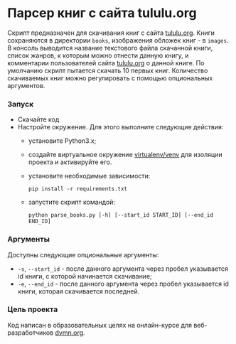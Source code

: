 # Парсер книг с сайта tululu.org
Скрипт предназначен для скачивания книг с сайта [tululu.org](https://tululu.org/). Книги сохраняются в директории `books`, изображения обложек книг - в `images`. В консоль выводится название текстового файла скачанной книги, список жанров, к которым можно отнести данную книгу, и комментарии пользователей сайта [tululu.org](https://tululu.org/) о данной книге. По умолчанию скрипт пытается скачать 10 первых книг. Количество скачиваемых книг можно регулировать с помощью опциональных аргументов.

### Запуск

- Скачайте код
- Настройте окружение. Для этого выполните следующие действия:
  - установите Python3.x;
  - создайте виртуальное окружение [virtualenv/venv](https://docs.python.org/3/library/venv.html) для изоляции проекта и активируйте его.
  - установите необходимые зависимости:

    ```
    pip install -r requirements.txt
    ```
  - запустите скрипт командой:

    ```
    python parse_books.py [-h] [--start_id START_ID] [--end_id END_ID]
    ```

### Аргументы

Доступны следующие опциональные аргументы:
- `-s`, `--start_id` - после данного аргумента через пробел указывается id книги, с которой начинается скачивание;
- `-e`, `--end_id` - после данного аргумента через пробел указывается id книги, которая скачивается последней.

### Цель проекта

Код написан в образовательных целях на онлайн-курсе для веб-разработчиков [dvmn.org](https://dvmn.org/).